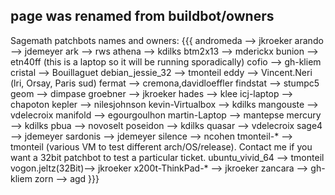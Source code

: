## page was renamed from buildbot/owners
Sagemath patchbots names and owners:
{{{
    andromeda         --> jkroeker
    arando            --> jdemeyer
    ark               --> rws
    athena            --> kdilks
    btm2x13           --> mderickx
    bunion	      --> etn40ff (this is a laptop so it will be running sporadically)
    cofio             --> gh-kliem
    cristal           --> Bouillaguet
    debian_jessie_32  --> tmonteil
    eddy              --> Vincent.Neri (lri, Orsay, Paris sud)
    fermat            --> cremona,davidloeffler
    findstat          --> stumpc5
    geom              --> dimpase
    groebner          --> jkroeker
    hades             --> klee
    icj-laptop        --> chapoton
    kepler            --> nilesjohnson
    kevin-Virtualbox  --> kdilks
    mangouste         --> vdelecroix
    manifold          --> egourgoulhon
    martin-Laptop     --> mantepse
    mercury           --> kdilks
    pbua              --> novoselt
    poseidon          --> kdilks
    quasar            --> vdelecroix
    sage4             --> jdemeyer
    sardonis          --> jdemeyer
    silence           --> ncohen
    tmonteil-*        --> tmonteil (various VM to test different arch/OS/release). Contact me if you want a 32bit patchbot to test a particular ticket.
    ubuntu_vivid_64   --> tmonteil
    vogon.jeltz(32Bit)--> jkroeker
    x200t-ThinkPad-*  --> jkroeker
    zancara           --> gh-kliem
    zorn              --> agd
}}}
